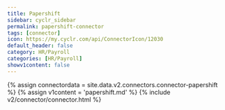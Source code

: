```yaml
---
title: Papershift
sidebar: cyclr_sidebar
permalink: papershift-connector
tags: [connector]
icon: https://my.cyclr.com/api/ConnectorIcon/12030
default_header: false
category: HR/Payroll
categories: [HR/Payroll]
showv1content: false
---
```

{% assign connectordata = site.data.v2.connectors.connector-papershift %}
{% assign v1content = 'papershift.md' %}
{% include v2/connector/connector.html %}	